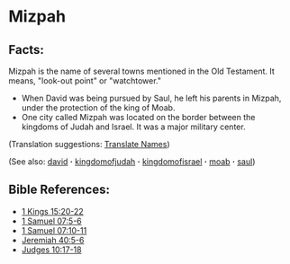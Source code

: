# Mizpah #

## Facts: ##

Mizpah is the name of several towns mentioned in the Old Testament. It means, "look-out point" or "watchtower."

* When David was being pursued by Saul, he left his parents in Mizpah, under the protection of the king of Moab.
* One city called Mizpah was located on the border between the kingdoms of Judah and Israel. It was a major military center.

(Translation suggestions: [Translate Names](https://git.door43.org/Door43/en-ta-translate-vol1/src/master/content/translate_names.md))

(See also: [david](../other/david.md) **·** [kingdomofjudah](../other/kingdomofjudah.md) **·** [kingdomofisrael](../other/kingdomofisrael.md) **·** [moab](../other/moab.md) **·** [saul](../other/saul.md))

## Bible References: ##

* [1 Kings 15:20-22](https://door43.org/en/bible/notes/1ki/15/20)
* [1 Samuel 07:5-6](https://door43.org/en/bible/notes/1sa/07/05)
* [1 Samuel 07:10-11](https://door43.org/en/bible/notes/1sa/07/10)
* [Jeremiah 40:5-6](https://door43.org/en/bible/notes/jer/40/05)
* [Judges 10:17-18](https://door43.org/en/bible/notes/jdg/10/17)

